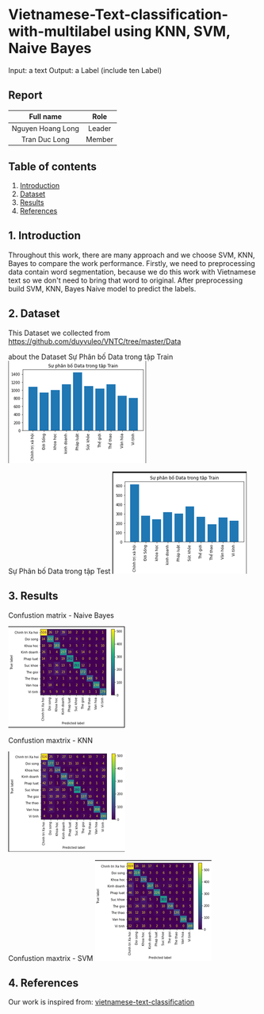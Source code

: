 # Vietnamese-Text-classification-with-multilabel using KNN, SVM, Naive Bayes

Input: a text
Output: a Label (include ten Label)




## Report
|Full name|Role|
|:--:|:--:|
| Nguyen Hoang Long| Leader |
| Tran Duc Long| Member |

## Table of contents
1. [Introduction](#1-introduction)
2. [Dataset](#2-Dataset)
3. [Results](#5-results)
4. [References](#6-references)

## 1. Introduction
Throughout this work, there are many approach and we choose SVM, KNN, Bayes to compare the work performance. Firstly, we need to preprocessing data contain word segmentation, because we do this work with Vietnamese text so we don't need to bring that word to original. After preprocessing build SVM, KNN, Bayes Naive model to predict the labels.


## 2. Dataset
This Dataset we collected from https://github.com/duyvuleo/VNTC/tree/master/Data

about the Dataset
  Sự Phân bố Data trong tập Train
![Train_Data distribution](./images/train_Data.png "An optional title")


 Sự Phân bố Data trong tập Test
 ![Test_Data distribution](./images/Test_data.png "An optional title")

## 3. Results
  Confustion matrix - Naive Bayes

![Confusion matrix when using Naive Bayes](./images/bayes.png "An optional title")


  Confustion maxtrix - KNN

![Confusion matrix using KNN](./images/KNN.png "An optional title")


  Confustion maxtrix - SVM
![Confustion maxtrix using SVM](./images/SVM.png "An optional title")
  


## 4. References
Our work is inspired from:
[vietnamese-text-classification
](https://github.com/linhnvc/vietnamese-text-classification.git)
